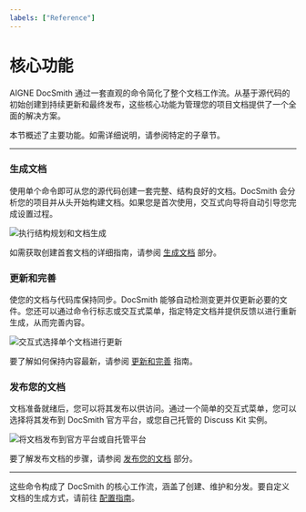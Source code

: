```yaml
---
labels: ["Reference"]
---
```


# 核心功能

AIGNE DocSmith 通过一套直观的命令简化了整个文档工作流。从基于源代码的初始创建到持续更新和最终发布，这些核心功能为管理您的项目文档提供了一个全面的解决方案。

本节概述了主要功能。如需详细说明，请参阅特定的子章节。

---

### 生成文档

使用单个命令即可从您的源代码创建一套完整、结构良好的文档。DocSmith 会分析您的项目并从头开始构建文档。如果您是首次使用，交互式向导将自动引导您完成设置过程。

![执行结构规划和文档生成](https://docsmith.aigne.io/image-bin/uploads/d0766c19380a02eb8a6f8ce86a838849.png)

如需获取创建首套文档的详细指南，请参阅 [生成文档](./features-generate-documentation.md) 部分。

### 更新和完善

使您的文档与代码库保持同步。DocSmith 能够自动检测变更并仅更新必要的文件。您还可以通过命令行标志或交互式菜单，指定特定文档并提供反馈以进行重新生成，从而完善内容。

![交互式选择单个文档进行更新](https://docsmith.aigne.io/image-bin/uploads/b2bab8e5a727f168628a1cc8c5020697.png)

要了解如何保持内容最新，请参阅 [更新和完善](./features-update-and-refine.md) 指南。

### 发布您的文档

文档准备就绪后，您可以将其发布以供访问。通过一个简单的交互式菜单，您可以选择将其发布到 DocSmith 官方平台，或您自己托管的 Discuss Kit 实例。

![将文档发布到官方平台或自托管平台](https://docsmith.aigne.io/image-bin/uploads/9fd929060b5abe13d03cf5eb7aea85aa.png)

要了解发布文档的步骤，请参阅 [发布您的文档](./features-publish-your-docs.md) 部分。

---

这些命令构成了 DocSmith 的核心工作流，涵盖了创建、维护和分发。要自定义文档的生成方式，请前往 [配置指南](./configuration.md)。